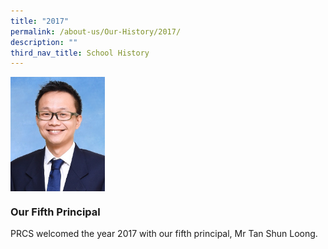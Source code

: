 ```yaml
---
title: "2017"
permalink: /about-us/Our-History/2017/
description: ""
third_nav_title: School History
---
```

<img src="/images/2017.jpg" style="width:30%" align="left">

<br clear="left">

### Our Fifth Principal
PRCS welcomed the year 2017 with our fifth principal, Mr Tan Shun Loong.